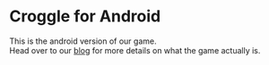 # Croggle for Android
This is the android version of our game.  
Head over to our [blog][] for more details on what the game actually is.


[blog]: http://teamcroggle.github.io
